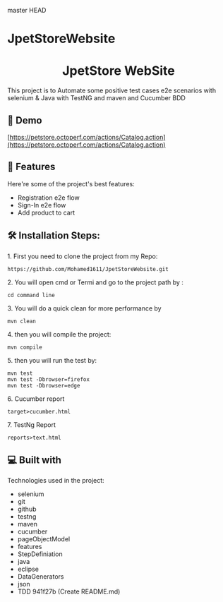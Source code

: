  master
 HEAD
# JpetStoreWebsite
<h1 align="center" id="title">JpetStore WebSite</h1>

<p id="description">This project is to Automate some positive test cases e2e scenarios with selenium &amp; Java with TestNG and maven and Cucumber BDD</p>

<h2>🚀 Demo</h2>

[https://petstore.octoperf.com/actions/Catalog.action](https://petstore.octoperf.com/actions/Catalog.action)

  
  
<h2>🧐 Features</h2>

Here're some of the project's best features:

*   Registration e2e flow
*   Sign-In e2e flow
*   Add product to cart

<h2>🛠️ Installation Steps:</h2>

<p>1. First you need to clone the project from my Repo:</p>

```
https://github.com/Mohamed1611/JpetStoreWebsite.git
```

<p>2. You will open cmd or Termi and go to the project path by :</p>

```
cd command line
```

<p>3. You will do a quick clean for more performance by</p>

```
mvn clean
```

<p>4. then you will compile the project:</p>

```
mvn compile
```

<p>5. then you will run the test by:</p>

```
mvn test 
mvn test -Dbrowser=firefox
mvn test -Dbrowser=edge
```

<p>6. Cucumber report</p>

```
target>cucumber.html
```

<p>7. TestNg Report</p>

```
reports>text.html
```

  
  
<h2>💻 Built with</h2>

Technologies used in the project:

*   selenium
*   git
*   github
*   testng
*   maven
*   cucumber
*   pageObjectModel
*   features
*   StepDefiniation
*   java
*   eclipse
*   DataGenerators
*   json
*   TDD
 941f27b (Create README.md)



